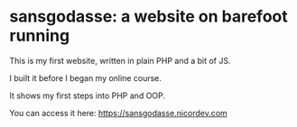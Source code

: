 # sansgodasse: a website on barefoot running

This is my first website, written in plain PHP and a bit of JS.

I built it before I began my online course.

It shows my first steps into PHP and OOP.

You can access it here: https://sansgodasse.nicordev.com
